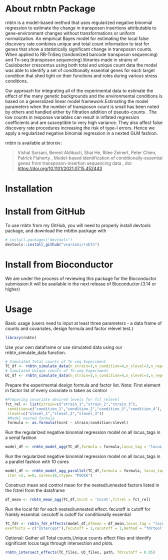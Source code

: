 # About rnbtn Package

rnbtn is a model-based method that uses regularized negative binomial regression to estimate the change in transposon insertions attributable to gene-environment changes without transformations or uniform normalization. An empirical Bayes model for estimating the local false discovery rate combines unique and total count information to test for genes that show a statistically significant change in transposon counts. When applied to RB-TnSeq (randomized barcode transposon sequencing) and Tn-seq (transposon sequencing) libraries made in strains of Caulobacter crescentus using both total and unique count data the model was able to identify a set of conditionally essential genes for each target condition that shed light on their functions and roles during various stress conditions.


Our approach for integrating all of the experimental data to estimate the effect of the many genetic backgrounds and the environmental conditions is based on a generalized linear 
model framework.Estimating the model parameters when the number of transposon count is small has been noted by others and handled either by filtration 
addition of pseudo-counts . The low counts in response variables can result in inflated regression coefficients and are susceptible to very high variance. They also affect false discovery rate procedures increasing the risk of type-I errors. Hence we apply a regularized negative binomial regression in a nexted GLM fashion.



rnbtn is available at biorxiv:

>Vishal Sarsani, Berent Aldikacti, Shai He, Rilee Zeinert, Peter Chien, Patrick Flaherty ,
Model-based identification of conditionally-essential genes from transposon-insertion sequencing data ,
doi: https://doi.org/10.1101/2021.07.15.452443

# Installation


# Install from GitHub

To use rnbtn from my GitHub, you will need to properly install devtools package, and download the rnbtbn package with

```r
# install.packages("devtools")
devtools::install_github("vsarsani/rnbtn")
```



# Install from Bioconductor
We are under the process of reviewing this package for the Bioconductor submission.It will be available in the next release of Bioconductor.(3.14 or higher)



# Usage
Basic usage (users need to input at least three parameters - a data frame of counts and covariates, design formula and factor relevel test.)

```r
library(rnbtn)
```

Use your own dataframe or use simulated data using our rnbtn_simulate_data function.

```r
# Simulated Total counts of Tn-seq Experiment
TC_df <- rnbtn_simulate_data(n_strain=3,n_condition=4,n_slevel=3,n_rep=2)[[1]]
# Simulated Unique counts of Tn-seq Experiment
UC_df <- rnbtn_simulate_data(n_strain=3,n_condition=4,n_slevel=3,n_rep=2)[[2]]
```

Prepare the experimental design formula and factor list.
Note: First element in factor list of every covariate is taken as control


```r
#Preparing covariate desired levels for fct_relevel
fct_rel <- list(strain=c("strain_1","strain_2","strain_3"),
 condition=c("condition_1","condition_2","condition_3","condition_4"),
 slevel=c("slevel_1","slevel_2","slevel_3"))
 #Model nested formula
 formula <- as.formula(tncnt ~ strain/condition/slevel)
 ```


Run the regularized negative binomial regression model on all locus_tags in a serial fashion

```r
model_df <- rnbtn_model_agg(TC_df,formula = formula,locus_tag = "locus_tag", fctrel = fct_rel, iter =2, a=0)
 ```

Run the regularized negative binomial regression model on all locus_tags in a parallel fashion with 10 cores

```r
model_df <- rnbtn_model_agg_parallel(TC_df,formula = formula, locus_tag = "locus_tag",fctrel = fct_rel,
 iter =2, a=0, cores=10,ctype= "PSOCK")
  ```

Construct mean and control mean for the nested/unnested factors listed in the fctrel from the dataframe

```r
df_mean <- rnbtn_mean_agg(TC_df,tncnt = 'tncnt',fctrel = fct_rel)
```


Run the local fdr for each nested/unnested effect. fecutoff is cutoff for frankly essential. cecutoff is cutoff for conditionally essential 
```r
TC_fdr <- rnbtn_fdr_effects(model_df,dfmean = df_mean,locus_tag = "locus_tag",
exeffects = c("Intercept"),fecutoff = 1,cecutoff = 1,method = "fdrtool")
```



Optional: Gather all Total counts,Unique counts effect files and identify significant locus tags through intersection and plots.

```r
rnbtn_intersect_effects(TC_files, UC_files, path, fdrcutoff = 0.05)
```

